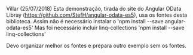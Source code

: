 Villar (25/07/2018)
Esta demonstração, tirada do site do Angular OData Libray (https://github.com/StefH/angular-odata-es5), usa
os fontes desta biblioteca.
Assim não é necessário instalar o 'npm install --save angular-odata-es5'
Mas foi necessário incluir linq-collections 'npm install --save linq-collections'

Devo organizar melhor os fontes e prepara outro exemplo sem os fontes.
